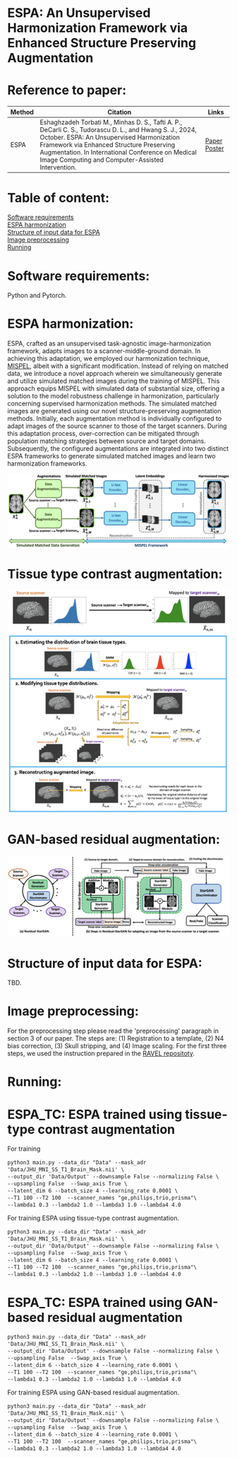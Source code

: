 
# ESPA: An Unsupervised Harmonization Framework via Enhanced Structure Preserving Augmentation
# Reference to paper: 
Method | Citation | Links 
--- | --- | --- 
ESPA | Eshaghzadeh Torbati M., Minhas D. S., Tafti A. P., DeCarli C. S., Tudorascu D. L., and Hwang S. J., 2024, October. ESPA: An Unsupervised Harmonization Framework via Enhanced Structure Preserving Augmentation. In International Conference on Medical Image Computing and Computer-Assisted Intervention. | [Paper](TBD) [Poster](TBD)
# Table of content:
[Software requirements](#Software-requirements)\
[ESPA harmonization](#ESPA-Harmonization)\
[Structure of input data for ESPA](#Structure-of-input-data-for-ESPA)\
[Image preprocessing](#Image-Preprocessing)\
[Running](#Running)

# Software requirements:
Python and Pytorch. 

# ESPA harmonization: 
ESPA, crafted as an unsupervised task-agnostic image-harmonization framework, adapts images to a scanner-middle-ground domain. In achieving this adaptation, we employed our harmonization technique, [MISPEL](https://github.com/Mahbaneh/MISPEL/tree/main), albeit with a significant modification. Instead of relying on matched data, we introduce a novel approach wherein we simultaneously generate and utilize simulated matched images during the training of MISPEL. This approach equips MISPEL with simulated data of substantial size, offering a solution to the model robustness challenge in harmonization, particularly concerning supervised harmonization methods. 
The simulated matched images are generated using our novel structure-preserving augmentation methods. Initially, each augmentation method is individually configured to adapt images of the source scanner to those of the target scanners. During this adaptation process, over-correction can be mitigated through population matching strategies between source and target domains. Subsequently, the configured augmentations are integrated into two distinct ESPA frameworks to generate simulated matched images and learn two harmonization frameworks. 

![This is an image](https://github.com/Mahbaneh/ESPA/blob/main/SPA_Framework.png)
# Tissue type contrast augmentation: 
![This is an image](https://github.com/Mahbaneh/ESPA/blob/main/ESPA_TC1.png)
![This is an image](https://github.com/Mahbaneh/ESPA/blob/main/ESPA_TC2.png)
# GAN-based residual augmentation: 
![This is an image](https://github.com/Mahbaneh/ESPA/blob/main/ResidualGAN.png)

# Structure of input data for ESPA:
TBD.

# Image preprocessing:
For the preprocessing step please read the 'preprocessing' paragraph in section 3 of our paper. The steps are: (1) Registration to a template, (2) N4 bias correction, (3) Skull stripping, and (4) Image scaling.
For the first three steps, we used the instruction prepared in the [RAVEL repositoty](https://github.com/Jfortin1/RAVEL). 

# Running:
# ESPA_TC: ESPA trained using tissue-type contrast augmentation
For training  
```
python3 main.py --data_dir "Data" --mask_adr 'Data/JHU_MNI_SS_T1_Brain_Mask.nii' \
--output_dir 'Data/Output' --downsample False --normalizing False \
--upsampling False  --Swap_axis True \
--latent_dim 6 --batch_size 4 --learning_rate 0.0001 \
--T1 100 --T2 100  --scanner_names "ge,philips,trio,prisma"\
--lambda1 0.3 --lambda2 1.0 --lambda3 1.0 --lambda4 4.0
```
For training ESPA using tissue-type contrast augmentation.
```
python3 main.py --data_dir "Data" --mask_adr 'Data/JHU_MNI_SS_T1_Brain_Mask.nii' \
--output_dir 'Data/Output' --downsample False --normalizing False \
--upsampling False  --Swap_axis True \
--latent_dim 6 --batch_size 4 --learning_rate 0.0001 \
--T1 100 --T2 100  --scanner_names "ge,philips,trio,prisma"\
--lambda1 0.3 --lambda2 1.0 --lambda3 1.0 --lambda4 4.0
```
# ESPA_TC: ESPA trained using GAN-based residual augmentation
```
python3 main.py --data_dir "Data" --mask_adr 'Data/JHU_MNI_SS_T1_Brain_Mask.nii' \
--output_dir 'Data/Output' --downsample False --normalizing False \
--upsampling False  --Swap_axis True \
--latent_dim 6 --batch_size 4 --learning_rate 0.0001 \
--T1 100 --T2 100  --scanner_names "ge,philips,trio,prisma"\
--lambda1 0.3 --lambda2 1.0 --lambda3 1.0 --lambda4 4.0
```
For training ESPA using GAN-based residual augmentation.
```
python3 main.py --data_dir "Data" --mask_adr 'Data/JHU_MNI_SS_T1_Brain_Mask.nii' \
--output_dir 'Data/Output' --downsample False --normalizing False \
--upsampling False  --Swap_axis True \
--latent_dim 6 --batch_size 4 --learning_rate 0.0001 \
--T1 100 --T2 100  --scanner_names "ge,philips,trio,prisma"\
--lambda1 0.3 --lambda2 1.0 --lambda3 1.0 --lambda4 4.0
```
